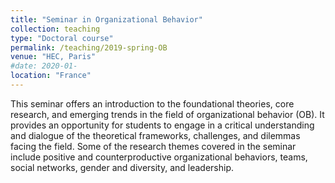 ```yaml
---
title: "Seminar in Organizational Behavior"
collection: teaching
type: "Doctoral course"
permalink: /teaching/2019-spring-OB
venue: "HEC, Paris"
#date: 2020-01-
location: "France"
---
```


This seminar offers an introduction to the foundational theories, core research, and emerging trends in the field of organizational behavior (OB). It provides an opportunity for students to engage in a critical understanding and dialogue of the theoretical frameworks, challenges, and dilemmas facing the field. Some of the research themes covered in the seminar include positive and counterproductive organizational behaviors, teams, social networks, gender and diversity, and leadership. 